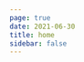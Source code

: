 ```yaml
---
page: true
date: 2021-06-30
title: home
sidebar: false
---
```

<script setup>
import Page from "./.vitepress/theme/components/Page.vue";
import { useData } from "vitepress";
const { theme } = useData();
const posts = theme.value.posts.slice(0,10)
</script>
<Page :posts="posts" />

